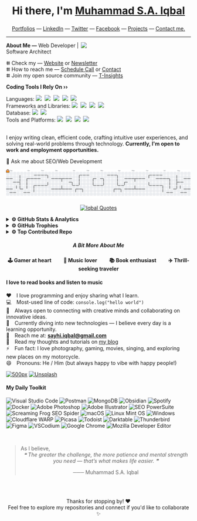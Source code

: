 <!--  ===== Title Section ===== -->

<h1 align="center"> Hi there, I'm <a href="https://www.linkedin.com/in/msa-iqbal" target="_blank">Muhammad S.A. Iqbal</a> </h1>

###

<!-- ===== Header Section ===== -->

<p align="center">
  <a href="https://mqs.vercel.app" target="_blank">Portfolios</a> —
  <a href="https://www.linkedin.com/in/msa-iqbal" target="_blank">LinkedIn</a> —
  <a href="https://x.com/msaiqs" target="_blank">Twitter</a> —
  <a href="https://www.facebook.com/sayhi.iqbal" target="_blank">Facebook</a> —
  <a href="https://mqs.vercel.app/pages/projects.html" target="_blank">Projects</a> —
  <a href="https://mqs.vercel.app/pages/contact.html" target="_blank">Contact me.</a>
</p>

---

<!-- ===== Biography and Skills ===== -->

**About Me —** <img src="./assets/profile.png" min-width="250px" max-width="250px" width="300px" align="right">
Web Developer | Software Architect <br>

ⵌ Check my — <a href="https://mqs.vercel.app" target="_blank">Website</a> or <a href="https://tinsights.hashnode.dev/newsletter" target="_blank">Newsletter</a><br>
ⵌ How to reach me — <a href="https://zcal.co/miq" target="_blank">Schedule Call</a> or <a href="https://mqs.vercel.app/pages/contact.html" target="_blank">Contact</a><br>
ⵌ Join my open source community — <a href="https://tinsights.vercel.app" target="_blank">T-Insights</a><br>

**Coding Tools I Rely On ››** <br>

Languages:
<img src="https://img.shields.io/badge/-JavaScript-F7DF1E?logo=javascript&logoColor=black&style=flat">&nbsp;
<img src="https://img.shields.io/badge/-TypeScript-3178C6?logo=typescript&logoColor=white&style=flat">&nbsp;
<img src="https://img.shields.io/badge/-C++-00599C?logo=c%2B%2B&logoColor=white&style=flat">&nbsp;
<img src="https://img.shields.io/badge/-HTML5-DE5934?logo=HTML5&logoColor=white&style=flat">&nbsp;
<img src="https://img.shields.io/badge/-CSS3-2275B2?logo=CSS3&logoColor=white&style=flat"> &nbsp;<br>
Frameworks and Libraries:
<img src="https://img.shields.io/badge/-React-61DAFB?logo=react&logoColor=black&style=flat">&nbsp;
<img src="https://img.shields.io/badge/-Next.js-000000?logo=next.js&logoColor=white&style=flat">&nbsp;
<img src="https://img.shields.io/badge/-Express.js-000000?logo=express&logoColor=white&style=flat">&nbsp;
<img src="https://img.shields.io/badge/-Tailwind%20CSS-06B6D4?logo=tailwindcss&logoColor=white&style=flat">&nbsp;<br>
Database:
<img src="https://img.shields.io/badge/-MongoDB-47A248?logo=mongodb&logoColor=white&style=flat">&nbsp;
<img src="https://img.shields.io/badge/-MySQL-4479A1?logo=mysql&logoColor=white&style=flat">&nbsp;<br>
Tools and Platforms:
<img src="https://img.shields.io/badge/-Node.js-339933?logo=node.js&logoColor=white&style=flat">&nbsp;
<img src="https://img.shields.io/badge/-Git-orange?logo=Git&logoColor=white&style=flat">&nbsp;
<img src="https://img.shields.io/badge/-Cloudflare-4679A4?logo=Cloudflare&logoColor=orange&style=flat">&nbsp;
<img src="https://img.shields.io/badge/-Docker-2496ED?logo=docker&logoColor=white&style=flat">&nbsp;
<br><br>

<p align="left">I enjoy writing clean, efficient code, crafting intuitive user experiences, and solving real-world problems through technology. <strong>Currently, I'm open to work and employment opportunities.</strong></p>

💬 Ask me about SEO/Web Development<br>

<!--  ===== Contribution Activities ===== -->

<picture>
  <source media="(prefers-color-scheme: dark)" srcset="https://raw.githubusercontent.com/msa-iqbal/msa-iqbal/output/pacman-contribution-graph-dark.svg">
  <source media="(prefers-color-scheme: light)" srcset="https://raw.githubusercontent.com/msa-iqbal/msa-iqbal/output/pacman-contribution-graph.svg">
  <img alt="pacman contribution graph" src="https://raw.githubusercontent.com/msa-iqbal/msa-iqbal/output/pacman-contribution-graph.svg">
</picture>

<!-- ===== Animated Text ===== -->

<p align="center">
  <a href="https://mqs.vercel.app" target="_blank">
    <img
      src="https://readme-typing-svg.demolab.com?font=Fira+Code&size=18&pause=1000&color=A75BF7&width=435&lines=Fueled+by+curiosity%2C+powered+by+code;Keep+Smiling.+Stay+Focused.+%F0%9F%99%82"
      alt="Iqbal Quotes"
      style="max-width: 100%; height: auto;"
    />
  </a>
</p>

<!-- ===== GitHub Activities ===== -->

<details>
<summary> <strong>⚙️ GitHub Stats & Analytics</strong></summary>

<br>

<div align="center">
  <img src="https://github-readme-stats.vercel.app/api?username=msa-iqbal&theme=aura&hide_border=false&include_all_commits=true&count_private=true" height="150" alt="stats graph"  />
  <img src="https://nirzak-streak-stats.vercel.app/?user=msa-iqbal&theme=aura&hide_border=false" height="150" alt="streak graph"  />
  <img src="https://github-readme-stats.vercel.app/api/top-langs/?username=msa-iqbal&theme=aura&hide_border=false&include_all_commits=true&count_private=true&layout=compact" height="150" alt="languages graph"  />
</div>
</details>

<!-- ===== GitHub Trophies ===== -->

<details>
<summary> <strong>⚙️ GitHub Trophies</strong></summary>
<br>
<div align="center">
<img src="https://github-profile-trophy.vercel.app/?username=msa-iqbal&theme=aura&no-frame=false&no-bg=true&margin-w=4" alt="GitHub Trophies"/>
</div>
</details>

<!-- ===== Top Contributed Repo ===== -->

<details>
<summary> <strong>⚙️ Top Contributed Repo</strong></summary>
<br>
<div align="center">
<img src="https://github-contributor-stats.vercel.app/api?username=msa-iqbal&limit=5&theme=dark&combine_all_yearly_contributions=true" alt="Top Contributed Repo"/>
</div>
</details>

<!-- ===== Extra Activities ===== -->

<h5 align="center">A Bit More About Me</h5>

<h4 align="center">
🕹️ Gamer at heart &nbsp&nbsp&nbsp&nbsp&nbsp&nbsp&nbsp&nbsp 🎵 Music lover &nbsp&nbsp&nbsp&nbsp&nbsp&nbsp&nbsp&nbsp 📚 Book enthusiast &nbsp&nbsp&nbsp&nbsp&nbsp&nbsp&nbsp&nbsp ✈️ Thrill-seeking traveler
</h4>

#### I love to read books and listen to music

♥️ I love programming and enjoy sharing what I learn. <br>
💻 Most-used line of code: `console.log("hello world")` <br>
🤝 Always open to connecting with creative minds and collaborating on innovative ideas. <br>
🧠 Currently diving into new technologies — I believe every day is a learning opportunity. <br>
📧 Reach me at: **<sayhi.iqbal@gmail.com>** <br>
📝 Read my thoughts and tutorials on [my blog](https://tinsights.hashnode.dev) <br>
⚡ Fun fact: I love photography, gaming, movies, singing, and exploring new places on my motorcycle. <br>
😄 Pronouns: He / Him (but always happy to vibe with happy people!)

[![500px](https://img.shields.io/badge/500px-Photostream-5F17E1?logo=500px)](https://500px.com/p/msaiq)
[![Unsplash](https://img.shields.io/badge/Unsplash-Photostream-76C9E5?logo=unsplash)](https://unsplash.com/@msaiq)

<!-- ===== Daily Toolkit ===== -->

#### My Daily Toolkit

![Visual Studio Code](https://img.shields.io/badge/-Visual%20Studio%20Code-007ACC?logo=visualstudio&logoColor=white&style=flat)
![Postman](https://img.shields.io/badge/-Postman-FF6C37?logo=postman&logoColor=white&style=flat)
![MongoDB](https://img.shields.io/badge/-MongoDB-47A248?logo=mongodb&logoColor=white&style=flat)
![Obsidian](https://img.shields.io/badge/-Obsidian-483699?logo=obsidian&logoColor=white&style=flat)
![Spotify](https://img.shields.io/badge/-Spotify-1DB954?logo=spotify&logoColor=white&style=flat)
![Docker](https://img.shields.io/badge/-Docker-2496ED?logo=docker&logoColor=white&style=flat)
![Adobe Photoshop](https://img.shields.io/badge/-Adobe%20Photoshop-31A8FF?logo=adobephotoshop&logoColor=white&style=flat)
![Adobe Illustrator](https://img.shields.io/badge/-Adobe%20Illustrator-FF9A00?logo=adobeillustrator&logoColor=white&style=flat)
![SEO PowerSuite](https://img.shields.io/badge/-SEO%20PowerSuite-0055A5?logoColor=white&style=flat)
![Screaming Frog SEO Spider](https://img.shields.io/badge/-Screaming%20Frog-5DB95D?logoColor=white&style=flat)
![macOS](https://img.shields.io/badge/-macOS-000000?logo=apple&logoColor=white&style=flat)
![Linux Mint OS](https://img.shields.io/badge/-Linux%20Mint-87CF4F?logo=linuxmint&logoColor=white&style=flat)
![Windows](https://img.shields.io/badge/-Windows-0078D6?logo=windows&logoColor=white&style=flat)
![Cloudflare WARP](https://img.shields.io/badge/-Cloudflare%20WARP-F38020?logo=cloudflare&logoColor=white&style=flat)
![Picasa](https://img.shields.io/badge/-Picasa-0058A6?logo=picasa&logoColor=white&style=flat)
![Todoist](https://img.shields.io/badge/-Todoist-FF5252?logo=todoist&logoColor=white&style=flat)
![Darktable](https://img.shields.io/badge/-Darktable-000000?logo=darktable&logoColor=white&style=flat)
![Thunderbird](https://img.shields.io/badge/-Thunderbird-005FFF?logo=thunderbird&logoColor=white&style=flat)
![Figma](https://img.shields.io/badge/-Figma-F24E1E?logo=figma&logoColor=white&style=flat)
![VSCodium](https://img.shields.io/badge/-VSCodium-0069AB?logo=VSCodium&logoColor=white&style=flat)
![Google Chrome](https://img.shields.io/badge/-Google%20Chrome-4285F4?logo=google-chrome&logoColor=white&style=flat)
![Mozilla Developer Editor](https://img.shields.io/badge/-Mozilla%20Dev%20Editor-FF7139?logo=mozilla&logoColor=white&style=flat)

<br>

<!-- ===== Self Quotes ===== -->

<blockquote cite="https://msa-iqbal.blogspot.com/">
As I believe,
<div align="center">
<em>❝ The greater the challenge, the more patience and mental strength you need — that’s what makes life easier. ❞</em>
<p align="center">─── Muhammad S.A. Iqbal</p>
</div>
</blockquote>

<br><br>

<!-- ===== Thanks Message | The End ===== -->

<p align="center">Thanks for stopping by! ❤️ <br> Feel free to explore my repositories and connect if you'd like to collaborate ✨</p>
